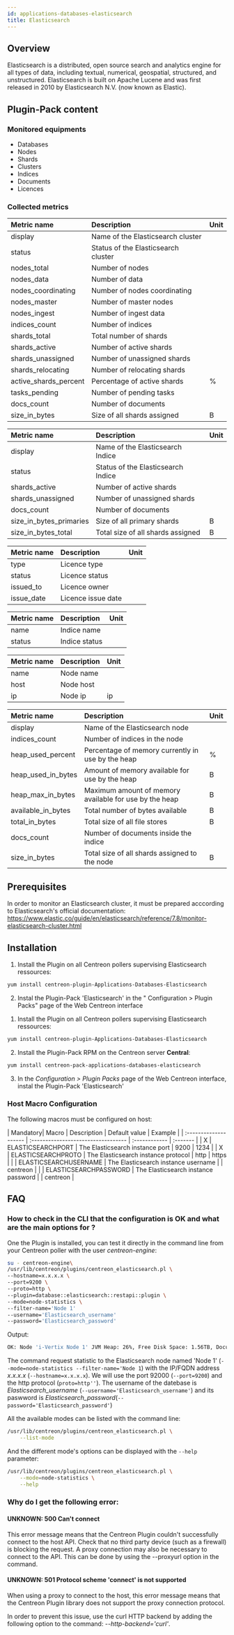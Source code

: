 ```yaml
---
id: applications-databases-elasticsearch
title: Elasticsearch
---
```


## Overview

Elasticsearch is a distributed, open source search and analytics engine for all types of data, including textual, numerical, geospatial, structured, and unstructured. Elasticsearch is built on Apache Lucene and was first released in 2010 by Elasticsearch N.V. (now known as Elastic).

## Plugin-Pack content

### Monitored equipments

* Databases
* Nodes
* Shards
* Clusters
* Indices
* Documents
* Licences

### Collected metrics

<!--DOCUSAURUS_CODE_TABS-->

<!--Cluster-statistics-->

| Metric name              | Description                              | Unit    |
| :----------------------- | :--------------------------------------- | :---    |
| display                  | Name of the Elasticsearch cluster        |         |
| status                   | Status of the Elasticsearch cluster      |         |
| nodes_total              | Number of nodes                          |         |
| nodes_data               | Number of data                           |         |
| nodes_coordinating       | Number of nodes coordinating             |         |
| nodes_master             | Number of master nodes                   |         |
| nodes_ingest             | Number of ingest data                    |         |
| indices_count            | Number of indices                        |         |
| shards_total             | Total number of shards                   |         |
| shards_active            | Number of active shards                  |         |
| shards_unassigned        | Number of unassigned shards              |         |
| shards_relocating        | Number of relocating shards              |         |
| active_shards_percent    | Percentage of active shards              |    %    |
| tasks_pending            | Number of pending tasks                  |         |
| docs_count               | Number of documents                      |         |
| size_in_bytes            | Size of all shards assigned              |    B    |

<!--Indice-statistics-->

| Metric name              | Description                              | Unit    |
| :----------------------- | :--------------------------------------- | :------ |
| display                  | Name of the Elasticsearch Indice         |         |
| status                   | Status of the Elasticsearch Indice       |         |
| shards_active            | Number of active shards                  |         |
| shards_unassigned        | Number of unassigned shards              |         |
| docs_count               | Number of documents                      |         |
| size_in_bytes_primaries  | Size of all primary shards               |    B    |
| size_in_bytes_total      | Total size of all shards assigned        |    B    |

<!--License-->

| Metric name        | Description                              | Unit    |
| :----------------- | :--------------------------------------- | :------ |
| type               | Licence type                             |         |
| status             | Licence status                           |         |
| issued_to          | Licence owner                            |         |
| issue_date         | Licence issue date                       |         |

<!--List-indices-->

| Metric name        | Description                             | Unit    |
| :----------------- | :-------------------------------------- | :------ |
| name               | Indice name                             |         |
| status             | Indice status                           |         |

<!--List-nodes-->

| Metric name        | Description                             | Unit    |
| :----------------- | :-------------------------------------- | :------ |
| name               | Node name                               |         |
| host               | Node host                               |         |
| ip                 | Node ip                                 |   ip    |

<!--Node-statistics-->

| Metric name       | Description                                           | Unit    |
| :---------------- | :---------------------------------------------------- | :-----  |
| display           | Name of the Elasticsearch node                        |         |
| indices_count     | Number of indices in the node                         |         |
| heap_used_percent | Percentage of memory currently in use by the heap     |    %    |
| heap_used_in_bytes| Amount of memory available for use by the heap        |    B    |
| heap_max_in_bytes | Maximum amount of memory available for use by the heap|    B    |
| available_in_bytes| Total number of bytes available                       |    B    |
| total_in_bytes    | Total size of all file stores                         |    B    |
| docs_count        | Number of documents inside the indice                 |         |
| size_in_bytes     | Total size of all shards assigned to the node         |    B    |

<!--END_DOCUSAURUS_CODE_TABS-->

## Prerequisites 

In order to monitor an Elasticsearch cluster, it must be prepared acccording to Elasticsearch's official documentation: https://www.elastic.co/guide/en/elasticsearch/reference/7.8/monitor-elasticsearch-cluster.html

## Installation

<!--DOCUSAURUS_CODE_TABS-->

<!--Online Licence Business & IT Editions-->

1. Install the Plugin on all Centreon pollers supervising Elasticsearch ressources:

```bash
yum install centreon-plugin-Applications-Databases-Elasticsearch
```

2. Instal the Plugin-Pack 'Elasticsearch' in the " Configuration  >  Plugin Packs"  page of the Web Centreon interface

<!--Offline Licenses-->

1. Install the Plugin on all Centreon pollers supervising Elasticsearch ressources:

```bash
yum install centreon-plugin-Applications-Databases-Elasticsearch
```

2. Install the Plugin-Pack RPM on the Centreon server **Central**:

```bash
yum install centreon-pack-applications-databases-elasticsearch
```

3. In the *Configuration  \>  Plugin Packs*  page of the Web Centreon interface, instal the Plugin-Pack 'Elasticsearch'

<!--END_DOCUSAURUS_CODE_TABS-->

### Host Macro Configuration

The following macros must be configured on host:

| Mandatory| Macro                 | Description                         | Default value | Example  |
| :-------------------- | :---------------------------------- | :------------ | :------- |
|    X   | ELASTICSEARCHPORT     | The Elasticsearch instance port     | 9200          | 1234     |
|    X   | ELASTICSEARCHPROTO    | The Elasticsearch instance protocol | http          | https    |
|       | ELASTICSEARCHUSERNAME | The Elasticsearch instance username |               | centreon |
|       | ELASTICSEARCHPASSWORD | The Elasticsearch instance password |               | centreon |

## FAQ

### How to check in the CLI that the configuration is OK and what are the main options for ?

One the Plugin is installed, you can test it directly in the command line from your Centreon poller
with the user *centreon-engine*:

```bash
su - centreon-engine\
/usr/lib/centreon/plugins/centreon_elasticsearch.pl \ 
--hostname=x.x.x.x \
--port=9200 \
--proto=http \
--plugin=database::elasticsearch::restapi::plugin \
--mode=node-statistics \
--filter-name='Node 1'
--username='Elasticsearch_username'
--password='Elasticsearch_password'

```

Output: 

```bash
OK: Node 'i-Vertix Node 1' JVM Heap: 26%, Free Disk Space: 1.56TB, Documents: 4362761044, Data: 1.26TB | 'i-Vertix Node 1#node.jvm.heap.usage.percentage'=26%;;;0;100 'i-Vertix Node 1#node.jvm.heap.usage.bytes'=36380302240B;;;0;137151119360 'i-Vertix Node 1#node.disk.free.bytes'=1710072680448B;;;0;3113589145600 'i-Vertix Node 1#node.documents.total.count'=4362761044;;;0; 'i-Vertix Node 1#node.data.size.bytes'=1386278479651B;;;0;
```

The command request statistic to the Elasticsearch node named 'Node 1' (```--mode=node-statistics --filter-name='Node 1```) with the IP/FQDN address *x.x.x.x* (```--hostname=x.x.x.x```). We will use the port 92000 (```--port=9200```) and the http protocol (```proto=http''```). The username of the datebase is *Elasticsearch_username* (```--username='Elasticsearch_username'```) and its paswword is *Elasticsearch_password*(```--password='Elasticsearch_password'```)

All the available modes can be listed with the command line:

```bash
/usr/lib/centreon/plugins/centreon_elasticsearch.pl \
    --list-mode
```

And the different mode's options can be displayed with the ```--help``` parameter:  

```bash
/usr/lib/centreon/plugins/centreon_elasticsearch.pl \
    --mode=node-statistics \
    --help
```

### Why do I get the following error:

#### UNKNOWN: 500 Can't connect

This error message means that the Centreon Plugin couldn't successfully connect to the host API. Check that no third party device (such as a firewall) is blocking the request. A proxy connection may also be necessary to connect to the API. This can be done by using the --proxyurl option in the command.

#### UNKNOWN: 501 Protocol scheme 'connect' is not supported

When using a proxy to connect to the host, this error message means that the Centreon Plugin library does not support the proxy connection protocol.

In order to prevent this issue, use the curl HTTP backend by adding the following option to the command: *--http-backend='curl'*.